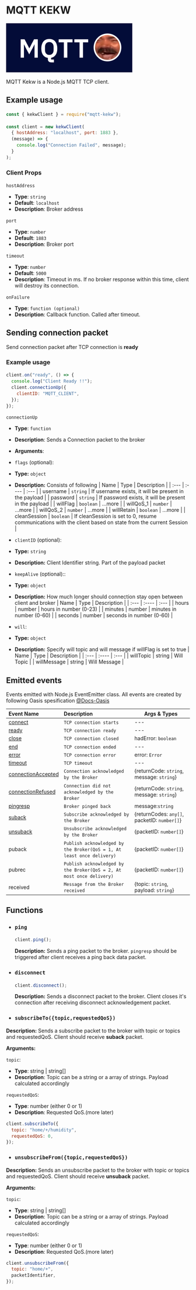 # MQTT KEKW

![LOGO](./assets/kekw_logo.png)

MQTT Kekw is a Node.js MQTT TCP client.

## Example usage

```javascript
const { kekwClient } = require("mqtt-kekw");

const client = new kekwClient(
  { hostAddress: "localhost", port: 1883 },
  (message) => {
    console.log("Connection Failed", message);
  }
);
```

### Client Props

<code>hostAddress</code>

- **Type**: `string`
- **Default**: `localhost`
- **Description**: Broker address

<code>port</code>

- **Type**: `number`
- **Default**: `1883`
- **Description**: Broker port

<code>timeout</code>

- **Type**: `number`
- **Default**: `5000`
- **Description**: Timeout in ms. If no broker response within this time, client will destroy its connection.

<code>onFailure</code>

- **Type**: `function (optional)`
- **Description**: Callback function. Called after timeout.

## Sending connection packet

<p>Send connection packet after TCP connection is <b>ready</b></p>

### Example usage

```javascript
client.on("ready", () => {
  console.log("Client Ready !!");
  client.connectionUp({
    clientID: "MQTT_CLIENT",
  });
});
```

<code>connectionUp</code>

- **Type**: `function`
- **Description**: Sends a Connection packet to the broker

- **Arguments**:

- `flags` (optional):
- **Type:** `object`
- **Description:** Consists of following
  | Name | Type | Description |
  | :--- | :---- | :--- |
  | username | `string` | If username exists, it will be present in the payload |
  | password | `string` | If password exists, it will be present in the payload |
  | willFlag | `boolean` | ...more |
  | willQoS_1 | `number` | ...more |
  | willQoS_2 | `number` | ...more |
  | willRetain | `boolean` | ...more |
  | cleanSession | `boolean` | If cleanSession is set to 0, resume communications with the client based on state from the current Session |

- `clientID` (optional):
- **Type:** `string`
- **Description:** Client Identifier string. Part of the payload packet

- `keepAlive` (optional)::
- **Type:** `object`
- **Description:** How much longer should connection stay open between client and broker
  | Name | Type | Description |
  | :--- | :---- | :--- |
  | hours | number | hours in number (0-23) |
  | minutes | number | minutes in number (0-60) |
  | seconds | number | seconds in number (0-60) |

- `will`:
- **Type:** `object`
- **Description:** Specify will topic and will message if willFlag is set to true
  | Name | Type | Description |
  | :--- | :---- | :--- |
  | willTopic | string | Will Topic |
  | willMessage | string | Will Message |

## Emitted events

Events emitted with Node.js EventEmitter class. All events are created by following Oasis spesification [@Docs-Oasis](http://docs.oasis-open.org/mqtt/mqtt/v3.1.1/os/mqtt-v3.1.1-os.html)

| Event Name                                             | Description                                                           | Args & Types                                 |
| :----------------------------------------------------- | :-------------------------------------------------------------------- | -------------------------------------------- |
| [connect](./docs/events#connect)                       | `TCP connection starts`                                               | ---                                          |
| [ready](./docs/events#ready)                           | `TCP connection ready`                                                | ---                                          |
| [close](./docs/events#close)                           | `TCP connection closed`                                               | hadError: `boolean`                          |
| [end](./docs/events#end)                               | `TCP connection ended`                                                | ---                                          |
| [error](./docs/events#error)                           | `TCP connection error`                                                | error: `Error`                               |
| [timeout](./docs/events#timeout)                       | `TCP timeout`                                                         | ---                                          |
| [connectionAccepted](./docs/events#connectionaccepted) | `Connection acknowledged by the Broker`                               | {returnCode: `string`, message: `string`}    |
| [connectionRefused](./docs/events#connectionrefused)   | `Connection did not acknowledged by the Broker`                       | {returnCode: `string`, message: `string`}    |
| [pingresp](./docs/events#pingresp)                     | `Broker pinged back`                                                  | message:`string`                             |
| [suback](./docs/events#suback)                         | `Subscribe acknowledged by the Broker`                                | {returnCodes: `any[]`, packetID: `number[]`} |
| [unsuback](./docs/events#unsuback)                     | `Unsubscribe acknowledged by the Broker`                              | {packetID: `number[]`}                       |
| puback                                                 | `Publish acknowledged by the Broker(QoS = 1, At least once delivery)` | {packetID: `number[]`}                       |
| pubrec                                                 | `Publish acknowledged by the Broker(QoS = 2, At most once delivery)`  | {packetID: `number[]`}                       |
| received                                               | `Message from the Broker received`                                    | {topic: `string`, payload: `string`}         |

## Functions

- ### <code>ping</code>

  ```javascript
  client.ping();
  ```

  **Description:** Sends a ping packet to the broker. `pingresp` should be triggered after client receives a ping back data packet.

- ### <code>disconnect</code>

  ```javascript
  client.disconnect();
  ```

  **Description:** Sends a disconnect packet to the broker. Client closes it's connection after receiving disconnect acknowledgement packet.

- ### <code>subscribeTo({topic,requestedQoS})</code>

**Description:** Sends a subscribe packet to the broker with topic or topics and requestedQoS. Client should receive **suback** packet.

**Arguments:**

`topic`:

- **Type**: string | string[]
- **Description**: Topic can be a string or a array of strings. Payload calculated accordingly

`requestedQoS`:

- **Type**: number (either 0 or 1)
- **Description**: Requested QoS.(more later)

```javascript
client.subscribeTo({
  topic: "home/+/humidity",
  requestedQoS: 0,
});
```

- ### <code>unsubscribeFrom({topic,requestedQoS})</code>

**Description:** Sends an unsubscribe packet to the broker with topic or topics and requestedQoS. Client should receive **unsuback** packet.

**Arguments:**

`topic`:

- **Type**: string | string[]
- **Description**: Topic can be a string or a array of strings. Payload calculated accordingly

`requestedQoS`:

- **Type**: number (either 0 or 1)
- **Description**: Requested QoS.(more later)

```javascript
client.unsubscribeFrom({
  topic: "home/+",
  packetIdentifier,
});
```
